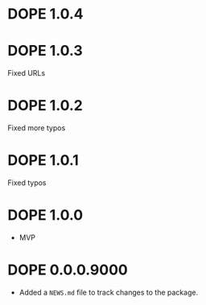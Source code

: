 # DOPE 1.0.4

# DOPE 1.0.3

Fixed URLs

# DOPE 1.0.2

Fixed more typos

# DOPE 1.0.1

Fixed typos

# DOPE 1.0.0

* MVP

# DOPE 0.0.0.9000

* Added a `NEWS.md` file to track changes to the package.
